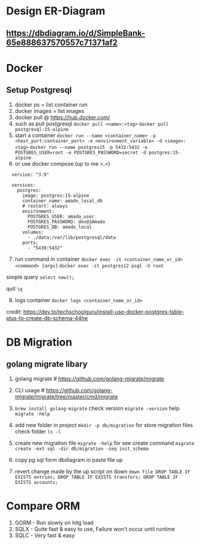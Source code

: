 # Design ER-Diagram 
## https://dbdiagram.io/d/SimpleBank-65e888637570557c71371af2

# Docker
## Setup Postgresql
1. docker ps  =  list container run
2. docker images  =  list images 
3. docker pull  @  https://hub.docker.com/
4. such as pull postgresql 
`docker pull <name>:<tag>`
`docker pull postgresql:15-alpine`
5. start a container 
`docker run --name <container_name> -p <host_port:container_port> -e <environment_variable> -d <image>:<tag>`
`docker run --name postgres15 -p 5432:5432 -e POSTGRES_USER=root -e POSTGRES_PASSWORD=secret -d postgres:15-alpine`
6. or use docker compose (up to me >,<)
``` docker-compose.ymal
  version: "3.9"
  
  services:
    postgres:
      image: postgres:15-alpine
      container_name: amado_local_db
      # restart: always
      environment:
        POSTGRES_USER: amado_user
        POSTGRES_PASSWORD: dev@1Amado
        POSTGRES_DB: amado_local
      volumes:
        - ./data:/var/lib/postgresql/data
      ports:
        - "5438:5432"
```
7. run command in container
`docker exec -it <container_name_or_id> <command> [args]`
`docker exec -it postgres12 psql -U root`

simple query
`select now();`

quit
`\q`

8. logs container 
`docker logs <container_name_or_id>`

credit: https://dev.to/techschoolguru/install-use-docker-postgres-table-plus-to-create-db-schema-44he


# DB Migration
## golang migrate libary
1. golang migrate # https://github.com/golang-migrate/migrate
2. CLI usage # https://github.com/golang-migrate/migrate/tree/master/cmd/migrate
3. `brew install golang-migrate`
check version `migrate -version`
help `migrate -help`

4. add new folder in project `mkdir -p db/migration` for store migration files
check folder `ls -l`

5. create new migration file `migrate -help` for see create command
`migrate create -ext sql -dir db/migration -seq init_schema`

6. copy pg sql form dbdiagram.io paste file up
7. revert change made by the up script on down
`down file
  DROP TABLE IF EXISTS entries;
  DROP TABLE IF EXISTS transfers;
  DROP TABLE IF EXISTS accounts;
`


# Compare ORM 
1. GORM - Run slowly on hitg load 
2. SQLX - Quite fast & easy to use, Failure won't occur until runtime
3. SQLC - Very fast & easy